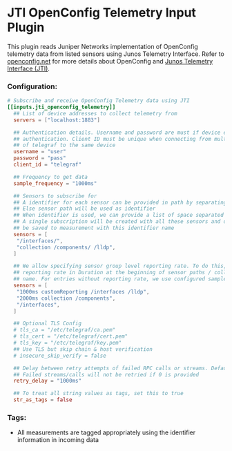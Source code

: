 # JTI OpenConfig Telemetry Input Plugin

This plugin reads Juniper Networks implementation of OpenConfig telemetry data from listed sensors using Junos Telemetry Interface. Refer to
[openconfig.net](http://openconfig.net/) for more details about OpenConfig and [Junos Telemetry Interface (JTI)](https://www.juniper.net/documentation/en_US/junos/topics/concept/junos-telemetry-interface-oveview.html).

### Configuration:

```toml
# Subscribe and receive OpenConfig Telemetry data using JTI
[[inputs.jti_openconfig_telemetry]]
  ## List of device addresses to collect telemetry from
  servers = ["localhost:1883"]

  ## Authentication details. Username and password are must if device expects
  ## authentication. Client ID must be unique when connecting from multiple instances
  ## of telegraf to the same device
  username = "user"
  password = "pass"
  client_id = "telegraf"

  ## Frequency to get data
  sample_frequency = "1000ms"

  ## Sensors to subscribe for
  ## A identifier for each sensor can be provided in path by separating with space
  ## Else sensor path will be used as identifier
  ## When identifier is used, we can provide a list of space separated sensors.
  ## A single subscription will be created with all these sensors and data will
  ## be saved to measurement with this identifier name
  sensors = [
   "/interfaces/",
   "collection /components/ /lldp",
  ]

  ## We allow specifying sensor group level reporting rate. To do this, specify the
  ## reporting rate in Duration at the beginning of sensor paths / collection
  ## name. For entries without reporting rate, we use configured sample frequency
  sensors = [
   "1000ms customReporting /interfaces /lldp",
   "2000ms collection /components",
   "/interfaces",
  ]

  ## Optional TLS Config
  # tls_ca = "/etc/telegraf/ca.pem"
  # tls_cert = "/etc/telegraf/cert.pem"
  # tls_key = "/etc/telegraf/key.pem"
  ## Use TLS but skip chain & host verification
  # insecure_skip_verify = false

  ## Delay between retry attempts of failed RPC calls or streams. Defaults to 1000ms.
  ## Failed streams/calls will not be retried if 0 is provided
  retry_delay = "1000ms"

  ## To treat all string values as tags, set this to true
  str_as_tags = false
```

### Tags:

- All measurements are tagged appropriately using the identifier information
  in incoming data
